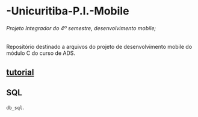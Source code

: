 # -Unicuritiba-P.I.-Mobile
###### Projeto Integrador do 4º semestre, desenvolvimento mobile;
Repositório destinado a arquivos do projeto de desenvolvimento mobile do módulo C 
do curso de ADS.

## [tutorial](https://guides.github.com/activities/hello-world/) 

## SQL
`db_sql`.